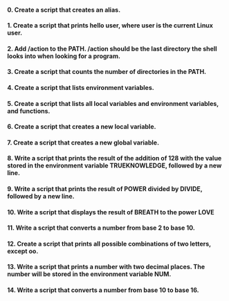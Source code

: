 #### 0. Create a script that creates an alias.
#### 1. Create a script that prints hello user, where user is the current Linux user.
#### 2. Add /action to the PATH. /action should be the last directory the shell looks into when looking for a program.
#### 3. Create a script that counts the number of directories in the PATH.
#### 4. Create a script that lists environment variables.
#### 5. Create a script that lists all local variables and environment variables, and functions.
#### 6. Create a script that creates a new local variable.
#### 7. Create a script that creates a new global variable.
#### 8. Write a script that prints the result of the addition of 128 with the value stored in the environment variable TRUEKNOWLEDGE, followed by a new line.
#### 9. Write a script that prints the result of POWER divided by DIVIDE, followed by a new line.
#### 10. Write a script that displays the result of BREATH to the power LOVE
#### 11. Write a script that converts a number from base 2 to base 10.
#### 12. Create a script that prints all possible combinations of two letters, except oo.
#### 13. Write a script that prints a number with two decimal places. The number will be stored in the environment variable NUM.
#### 14. Write a script that converts a number from base 10 to base 16.